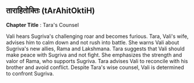 ## ताराहितोक्तिः (tArAhitOktiH)
**Chapter Title** : Tara's Counsel

Vali hears Sugriva's challenging roar and becomes furious. Tara, Vali's wife, advises him to calm down and not rush into battle. She warns Vali about Sugriva's new allies, Rama and Lakshmana. Tara suggests that Vali should make peace with Sugriva and not fight. She emphasizes the strength and valor of Rama, who supports Sugriva. Tara advises Vali to reconcile with his brother and avoid conflict. Despite Tara's wise counsel, Vali is determined to confront Sugriva.